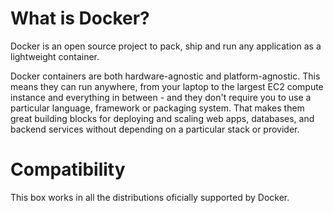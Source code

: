 # What is Docker?

Docker is an open source project to pack, ship and run any application as a lightweight container.

Docker containers are both hardware-agnostic and platform-agnostic. This means they can run anywhere, from your laptop to the largest EC2 compute instance and everything in between - and they don't require you to use a particular language, framework or packaging system. That makes them great building blocks for deploying and scaling web apps, databases, and backend services without depending on a particular stack or provider.

# Compatibility
This box works in all the distributions oficially supported by Docker.